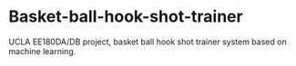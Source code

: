 # Basket-ball-hook-shot-trainer
UCLA EE180DA/DB project, basket ball hook shot trainer system based on machine learning.
